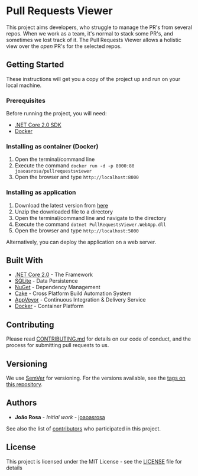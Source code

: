 # Pull Requests Viewer

This project aims developers, who struggle to manage the PR's from several repos. When we work as a team, it's normal to stack some PR's, and sometimes we lost track of it. The Pull Requests Viewer allows a holistic view over the *open* PR's for the selected repos.

## Getting Started

These instructions will get you a copy of the project up and run on your local machine.

### Prerequisites

Before running the project, you will need:

* [.NET Core 2.0 SDK][dotnet-sdk]
* [Docker][docker]

### Installing as container (Docker)

1. Open the terminal/command line
2. Execute the command `docker run -d -p 8000:80 joaoasrosa/pullrequestsviewer`
3. Open the browser and type `http://localhost:8000`


### Installing as application

1. Download the latest version from [here][latest-release]
2. Unzip the downloaded file to a directory
3. Open the terminal/command line and navigate to the directory
4. Execute the command `dotnet PullRequestsViewer.WebApp.dll`
5. Open the browser and type `http://localhost:5000`

Alternatively, you can deploy the application on a web server.

## Built With

* [.NET Core 2.0][dotnet] - The Framework
* [SQLite][sqlite] - Data Persistence
* [NuGet][nuget] - Dependency Management
* [Cake][cake] - Cross Platform Build Automation System
* [AppVeyor][appveyor] - Continuous Integration & Delivery Service
* [Docker][docker] - Container Platform

## Contributing

Please read [CONTRIBUTING.md][contributing] for details on our code of conduct, and the process for submitting pull requests to us.

## Versioning

We use [SemVer][semver] for versioning. For the versions available, see the [tags on this repository][tags].

## Authors

* **João Rosa** - *Initial work* - [joaoasrosa][joaoasrosa]

See also the list of [contributors][contributors] who participated in this project.

## License

This project is licensed under the MIT License - see the [LICENSE][license] file for details

[dotnet-sdk]: https://www.microsoft.com/net/core/preview
[docker]: https://www.docker.com/
[latest-release]: https://github.com/joaoasrosa/pullrequests-viewer/releases
[dotnet]: https://www.microsoft.com/net/
[sqlite]: https://www.sqlite.org/
[nuget]: https://www.nuget.org/
[cake]: http://cakebuild.net/
[appveyor]: https://www.appveyor.com/
[contributing]: https://github.com/joaoasrosa/pullrequests-viewer/blob/master/CONTRIBUTING.md
[semver]: http://semver.org/
[tags]: https://github.com/joaoasrosa/pullrequests-viewer/tags
[joaoasrosa]: https://github.com/joaoasrosa
[contributors]: https://github.com/joaoasrosa/pullrequests-viewer/contributors
[license]: LICENSE
